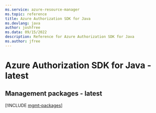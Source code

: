 ```yaml
---
ms.service: azure-resource-manager
ms.topic: reference
title: Azure Authorization SDK for Java
ms.devlang: java
author: joshfree
ms.data: 09/15/2022
description: Reference for Azure Authorization SDK for Java
ms.author: jfree
---
```

# Azure Authorization SDK for Java - latest

## Management packages - latest
[!INCLUDE [mgmt-packages](authorization-mgmt-index.md)]